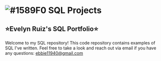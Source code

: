 # ![#1589F0](https://placehold.co/15x15/1589F0/1589F0.png) SQL Projects
## :star:Evelyn Ruiz's SQL Portfolio:star:<br>

Welcome to my SQL repository! This code repository contains examples of SQL I've written. Feel free to take a look and reach out via email if you have any questions: ebbie11940@gmail.com

